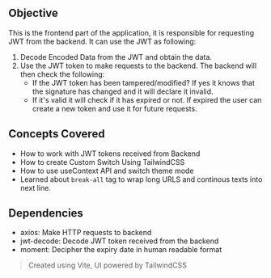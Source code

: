 ## Objective

This is the frontend part of the application, it is responsible 
for requesting JWT from the backend. It can use the JWT as following:

1. Decode Encoded Data from the JWT and obtain the data.
2. Use the JWT token to make requests to the backend. The backend will then check the following:
    - If the JWT token has been tampered/modified? If yes it knows that the signature has changed and it will declare it invalid.
    - If it's valid it will check if it has expired or not. If expired the user can create a new token and use it for future requests.
  

## Concepts Covered
- How to work with JWT tokens received from Backend
- How to create Custom Switch Using TailwindCSS
- How to use useContext API and switch theme mode 
- Learned about `break-all` tag to wrap long URLS and continous texts into next line.
  
  
## Dependencies

- axios: Make HTTP requests to backend
- jwt-decode: Decode JWT token received from the backend
- moment: Decipher the expiry date in human readable format

> Created using Vite, UI powered by TailwindCSS